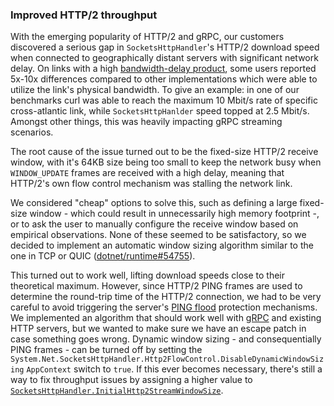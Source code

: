 ### Improved HTTP/2 throughput

With the emerging popularity of HTTP/2 and gRPC, our customers discovered a serious gap in `SocketsHttpHandler`'s HTTP/2 download speed when connected to geographically distant servers with significant network delay. On links with a high [bandwidth-delay product](https://en.wikipedia.org/wiki/Bandwidth-delay_product), some users reported 5x-10x differences compared to other implementations which were able to utilize the link's physical bandwidth. To give an example: in one of our benchmarks curl was able to reach the maximum 10 Mbit/s rate of specific cross-atlantic link, while `SocketsHttpHanlder` speed topped at 2.5 Mbit/s. Amongst other things, this was heavily impacting gRPC streaming scenarios.

The root cause of the issue turned out to be the fixed-size HTTP/2 receive window, with it's 64KB size being too small to keep the network busy when `WINDOW_UPDATE` frames are received with a high delay, meaning that HTTP/2's own flow control mechanism was stalling the network link.

We considered "cheap" options to solve this, such as defining a large fixed-size window - which could result in unnecessarily high memory footprint -, or to ask the user to manually configure the receive window based on empirical observations. None of these seemed to be satisfactory, so we decided to implement an automatic window sizing algorithm similar to the one in TCP or QUIC ([dotnet/runtime#54755](https://github.com/dotnet/runtime/pull/54755)).

This turned out to work well, lifting download speeds close to their theoretical maximum. However, since HTTP/2 PING frames are used to determine the round-trip time of the HTTP/2 connection, we had to be very careful to avoid triggering the server's [PING flood](https://cve.mitre.org/cgi-bin/cvename.cgi?name=CVE-2019-9512) protection mechanisms. We implemented an algorithm that should work well with [gRPC](https://github.com/grpc/proposal/blob/master/A8-client-side-keepalive.md#server-enforcement) and existing HTTP servers, but we wanted to make sure we have an escape patch in case something goes wrong. Dynamic window sizing - and consequentially PING frames - can be turned off by setting the `System.Net.SocketsHttpHandler.Http2FlowControl.DisableDynamicWindowSizing` `AppContext` switch to `true`. If this ever becomes necessary, there's still a way to fix throughput issues by assigning a higher value to [`SocketsHttpHandler.InitialHttp2StreamWindowSize`](https://docs.microsoft.com/en-us/dotnet/api/system.net.http.socketshttphandler.initialhttp2streamwindowsize).
